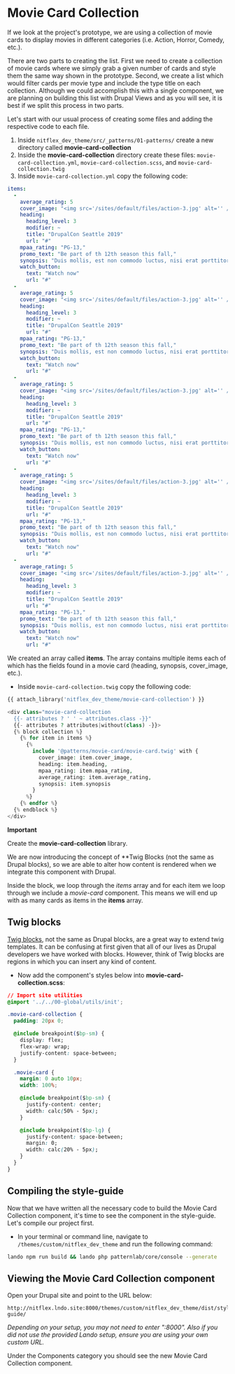 # Movie Card Collection

If we look at the project's prototype, we are using a collection of movie cards to display movies in different categories \(i.e. Action, Horror, Comedy, etc.\).

There are two parts to creating the list. First we need to create a collection of movie cards where we simply grab a given number of cards and style them the same way shown in the prototype. Second, we create a list which would filter cards per movie type and include the type title on each collection. Although we could accomplish this with a single component, we are planning on building this list with Drupal Views and as you will see, it is best if we split this process in two parts.

Let's start with our usual process of creating some files and adding the respective code to each file.

1. Inside `nitflex_dev_theme/src/_patterns/01-patterns/` create a new directory called **movie-card-collection**
2. Inside the **movie-card-collection** directory create these files: `movie-card-collection.yml`, `movie-card-collection.scss`, and `movie-card-collection.twig`
3. Inside `movie-card-collection.yml` copy the following code:

```yaml
items:
  -
    average_rating: 5
    cover_image: "<img src='/sites/default/files/action-3.jpg' alt='' />"
    heading:
      heading_level: 3
      modifier: ~
      title: "DrupalCon Seattle 2019"
      url: "#"
    mpaa_rating: "PG-13,"
    promo_text: "Be part of th 12th season this fall,"
    synopsis: "Duis mollis, est non commodo luctus, nisi erat porttitor ligula, eget lacinia odio sem nec elit.,"
    watch_button:
      text: "Watch now"
      url: "#"
  -
    average_rating: 5
    cover_image: "<img src='/sites/default/files/action-3.jpg' alt='' />"
    heading:
      heading_level: 3
      modifier: ~
      title: "DrupalCon Seattle 2019"
      url: "#"
    mpaa_rating: "PG-13,"
    promo_text: "Be part of th 12th season this fall,"
    synopsis: "Duis mollis, est non commodo luctus, nisi erat porttitor ligula, eget lacinia odio sem nec elit.,"
    watch_button:
      text: "Watch now"
      url: "#"
  -
    average_rating: 5
    cover_image: "<img src='/sites/default/files/action-3.jpg' alt='' />"
    heading:
      heading_level: 3
      modifier: ~
      title: "DrupalCon Seattle 2019"
      url: "#"
    mpaa_rating: "PG-13,"
    promo_text: "Be part of th 12th season this fall,"
    synopsis: "Duis mollis, est non commodo luctus, nisi erat porttitor ligula, eget lacinia odio sem nec elit.,"
    watch_button:
      text: "Watch now"
      url: "#"
  -
    average_rating: 5
    cover_image: "<img src='/sites/default/files/action-3.jpg' alt='' />"
    heading:
      heading_level: 3
      modifier: ~
      title: "DrupalCon Seattle 2019"
      url: "#"
    mpaa_rating: "PG-13,"
    promo_text: "Be part of th 12th season this fall,"
    synopsis: "Duis mollis, est non commodo luctus, nisi erat porttitor ligula, eget lacinia odio sem nec elit.,"
    watch_button:
      text: "Watch now"
      url: "#"
  -
    average_rating: 5
    cover_image: "<img src='/sites/default/files/action-3.jpg' alt='' />"
    heading:
      heading_level: 3
      modifier: ~
      title: "DrupalCon Seattle 2019"
      url: "#"
    mpaa_rating: "PG-13,"
    promo_text: "Be part of th 12th season this fall,"
    synopsis: "Duis mollis, est non commodo luctus, nisi erat porttitor ligula, eget lacinia odio sem nec elit.,"
    watch_button:
      text: "Watch now"
      url: "#"
```

We created an array called **items**. The array contains multiple items each of which has the fields found in a movie card \(heading, synopsis, cover\_image, etc.\).

* Inside `movie-card-collection.twig` copy the following code:

```php
{{ attach_library('nitflex_dev_theme/movie-card-collection') }}

<div class="movie-card-collection
  {{- attributes ? ' ' ~ attributes.class -}}"
  {{- attributes ? attributes|without(class) -}}>
  {% block collection %}
    {% for item in items %}
      {%
        include '@patterns/movie-card/movie-card.twig' with {
          cover_image: item.cover_image,
          heading: item.heading,
          mpaa_rating: item.mpaa_rating,
          average_rating: item.average_rating,
          synopsis: item.synopsis
        }
      %}
    {% endfor %}
  {% endblock %}
</div>
```

**Important**

Create the **movie-card-collection** library.

We are now introducing the concept of \*\*Twig Blocks \(not the same as Drupal blocks\), so we are able to alter how content is rendered when we integrate this component with Drupal.

Inside the block, we loop through the _items_ array and for each item we loop through we include a _movie-card_ component. This means we will end up with as many cards as items in the **items** array.

## Twig blocks

[Twig blocks](https://twig.symfony.com/doc/2.x/tags/block.html), not the same as Drupal blocks, are a great way to extend twig templates. It can be confusing at first given that all of our lives as Drupal developers we have worked with blocks. However, think of Twig blocks are regions in which you can insert any kind of content.

* Now add the component's styles below into **movie-card-collection.scss**:

```css
// Import site utilities
@import '../../00-global/utils/init';

.movie-card-collection {
  padding: 20px 0;

  @include breakpoint($bp-sm) {
    display: flex;
    flex-wrap: wrap;
    justify-content: space-between;
  }

  .movie-card {
    margin: 0 auto 10px;
    width: 100%;

    @include breakpoint($bp-sm) {
      justify-content: center;
      width: calc(50% - 5px);
    }

    @include breakpoint($bp-lg) {
      justify-content: space-between;
      margin: 0;
      width: calc(20% - 5px);
    }
  }
}
```

## Compiling the style-guide     <a id="compiling-the-style-guide"></a>

Now that we have written all the necessary code to build the Movie Card Collection component, it's time to see the component in the style-guide. Let's compile our project first.

* In your terminal or command line, navigate to `/themes/custom/nitflex_dev_theme` and run the following command:

```bash
lando npm run build && lando php patternlab/core/console --generate
```

## Viewing the Movie Card Collection component     <a id="viewing-the-featured-movie-component"></a>

Open your Drupal site and point to the URL below:

```text
http://nitflex.lndo.site:8000/themes/custom/nitflex_dev_theme/dist/style-guide/
```

_Depending on your setup, you may not need to enter ":8000". Also if you did not use the provided Lando setup, ensure you are using your own custom URL._

Under the Components category you should see the new Movie Card Collection component.

